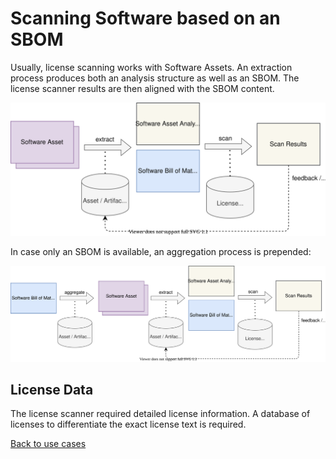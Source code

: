 # Scanning Software based on an SBOM

Usually, license scanning works with Software Assets. An extraction process produces both an analysis structure as well 
as an SBOM. The license scanner results are then aligned with the SBOM content.

![Asset Scanning from Asset](figures/05-asset-to-scan.svg)

In case only an SBOM is available, an aggregation process is prepended:

![Asset Scanning from SBOM](figures/06-sbom-to-scan.svg)

## License Data

The license scanner required detailed license information. A database of licenses to differentiate the exact license
text is required.


[Back to use cases](../README.md#sbom-use-cases)